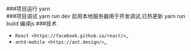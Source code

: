 ###项目运行
yarn  
###项目调试
yarn run dev 启用本地服务器用于开发调试,已热更新
yarn run build 编译js
###技术
*   `React <https://facebook.github.io/react/>`_
*   `antd-mobile <https://ant.design/>`_